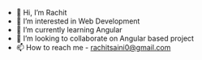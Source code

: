 - 👋 Hi, I’m Rachit
- 👀 I’m interested in Web Development
- 🌱 I’m currently learning Angular
- 💞️ I’m looking to collaborate on Angular based project
- 📫 How to reach me - rachitsaini0@gmail.com 

<!---
RachitSaini19/RachitSaini19 is a ✨ special ✨ repository because its `README.md` (this file) appears on your GitHub profile.
You can click the Preview link to take a look at your changes.
--->
